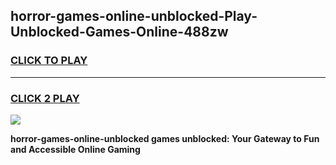 
## horror-games-online-unblocked-Play-Unblocked-Games-Online-488zw
<h3>
<a href="https://premium76.site?title=horror-games-online-unblocked&ref=25A">CLICK TO PLAY</a></h3>
<hr>

<h3>
<a href="https://premium76.site?title=horror-games-online-unblocked&ref=25A">CLICK 2 PLAY</a>
  
</h3>

<a href="https://premium76.site?title=horror-games-online-unblocked&ref=25A"><img src="https://clearcache.store/games.png"></a>


**horror-games-online-unblocked games unblocked: Your Gateway to Fun and Accessible Online Gaming**
